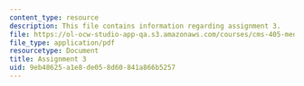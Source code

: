 ```yaml
---
content_type: resource
description: This file contains information regarding assignment 3.
file: https://ol-ocw-studio-app-qa.s3.amazonaws.com/courses/cms-405-media-and-methods-seeing-and-expression-spring-2013/9eb48625a1e8de058d60841a866b5257_MITCMS_405S13_assignment3.pdf
file_type: application/pdf
resourcetype: Document
title: Assignment 3
uid: 9eb48625-a1e8-de05-8d60-841a866b5257
---
```

